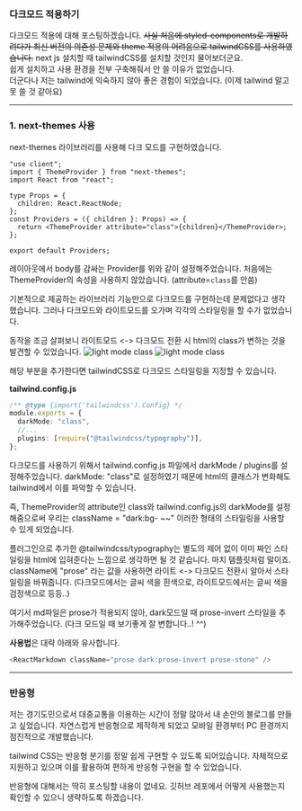 ### 다크모드 적용하기

다크모드 적용에 대해 포스팅하겠습니다.
~~사실 처음에 styled-components로 개발하려다가 최신 버전의 의존성 문제와 theme 적용의 어려움으로 tailwindCSS를 사용하였습니다.~~
next js 설치할 때 tailwindCSS를 설치할 것인지 물어보더군요.  
쉽게 설치하고 사용 환경을 전부 구축해줘서 안 쓸 이유가 없었습니다.  
더군다나 저는 tailwind에 익숙하지 않아 좋은 경험이 되었습니다. (이제 tailwind 말고 못 쓸 것 같아요)

---

### 1. next-themes 사용

next-themes 라이브러리를 사용해 다크 모드를 구현하였습니다.

```tsx
"use client";
import { ThemeProvider } from "next-themes";
import React from "react";

type Props = {
  children: React.ReactNode;
};
const Providers = ({ children }: Props) => {
  return <ThemeProvider attribute="class">{children}</ThemeProvider>;
};

export default Providers;
```

레이아웃에서 body를 감싸는 Provider를 위와 같이 설정해주었습니다.
처음에는 ThemeProvider의 속성을 사용하지 않았습니다. (attribute=`class`를 안씀)

기본적으로 제공하는 라이브러리 기능만으로 다크모드를 구현하는데 문제없다고 생각했습니다.
그러나 다크모드와 라이트모드를 오가며 각각의 스타일링을 할 수가 없었습니다.

동작을 조금 살펴보니 라이트모드 <-> 다크모드 전환 시 html의 class가 변하는 것을 발견할 수 있었습니다.
![light mode class](/images/posts/nextjs-blog/light-mode.png)
![light mode class](/images/posts/nextjs-blog/dark-mode.png)

<ThemeProvider attribute="class"> 해당 부분을 추가한다면 tailwindCSS로 다크모드 스타일링을 지정할 수 있습니다.

**tailwind.config.js**

```ts
/** @type {import('tailwindcss').Config} */
module.exports = {
  darkMode: "class",
  //...
  plugins: [require("@tailwindcss/typography")],
};
```

다크모드를 사용하기 위해서 tailwind.config.js 파일에서 darkMode / plugins를 설정해주었습니다.
darkMode: "class"로 설정하였기 때문에 html의 클래스가 변화해도 tailwind에서 이를 파악할 수 있습니다.

즉, ThemeProvider의 attribute인 class와 tailwind.config.js의 darkMode를 설정해줌으로써
우리는 className = "dark:bg- ~~" 이러한 형태의 스타일링을 사용할 수 있게 되었습니다.

플러그인으로 추가한 @tailwindcss/typography는 별도의 제어 없이 이미 짜인 스타일링을 html에 입혀준다는 느낌으로 생각하면 될 것 같습니다.
마치 템플릿처럼 말이죠. className에 "prose" 라는 값을 사용하면 라이트 <-> 다크모드 전환시 알아서 스타일링을 바꿔줍니다.
(다크모드에서는 글씨 색을 흰색으로, 라이트모드에서는 글씨 색을 검정색으로 등등..)

여기서 md파일은 prose가 적용되지 않아, dark모드일 때 prose-invert 스타일을 추가해주었습니다. (다크 모드일 때 보기좋게 잘 변합니다..! ^^)

**사용법**은 대략 아래와 유사합니다.

```ts
<ReactMarkdown className="prose dark:prose-invert prose-stone" />
```

---

### 반응형

저는 경기도민으로서 대중교통을 이용하는 시간이 정말 많아서 내 손안의 블로그를 만들고 싶었습니다.
자연스럽게 반응형으로 제작하게 되었고 모바일 환경부터 PC 환경까지 점진적으로 개발했습니다.

tailwind CSS는 반응형 분기를 정말 쉽게 구현할 수 있도록 되어있습니다.
자체적으로 지원하고 있으며 이를 활용하여 편하게 반응형 구현을 할 수 있었습니다.

반응형에 대해서는 딱히 포스팅할 내용이 없네요. 깃허브 레포에서 어떻게 사용했는지 확인할 수 있으니 생략하도록 하겠습니다.
